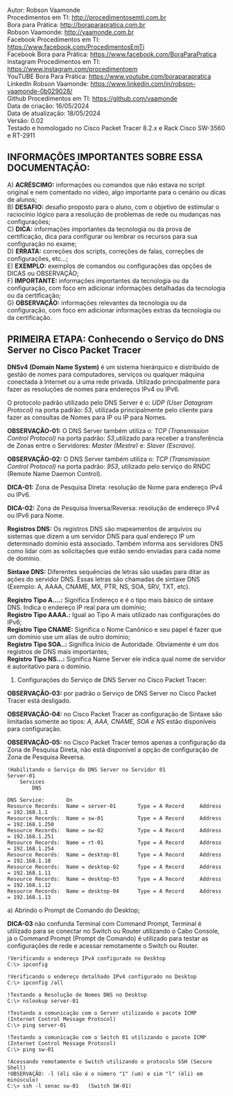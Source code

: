 Autor: Robson Vaamonde<br>
Procedimentos em TI: http://procedimentosemti.com.br<br>
Bora para Prática: http://boraparapratica.com.br<br>
Robson Vaamonde: http://vaamonde.com.br<br>
Facebook Procedimentos em TI: https://www.facebook.com/ProcedimentosEmTi<br>
Facebook Bora para Prática: https://www.facebook.com/BoraParaPratica<br>
Instagram Procedimentos em TI: https://www.instagram.com/procedimentoem<br>
YouTUBE Bora Para Prática: https://www.youtube.com/boraparapratica<br>
LinkedIn Robson Vaamonde: https://www.linkedin.com/in/robson-vaamonde-0b029028/<br>
Github Procedimentos em TI: https://github.com/vaamonde<br>
Data de criação: 16/05/2024<br>
Data de atualização: 18/05/2024<br>
Versão: 0.02<br>
Testado e homologado no Cisco Packet Tracer 8.2.x e Rack Cisco SW-3560 e RT-2911

## INFORMAÇÕES IMPORTANTES SOBRE ESSA DOCUMENTAÇÃO:

A) **ACRÉSCIMO:** informações ou comandos que não estava no script original e nem comentado no vídeo, algo importante para o cenário ou dicas de alunos;<br>
B) **DESAFIO:** desafio proposto para o aluno, com o objetivo de estimular o raciocínio lógico para a resolução de problemas de rede ou mudanças nas configurações;<br>
C) **DICA:** informações importantes da tecnologia ou da prova de certificação, dica para configurar ou lembrar os recursos para sua configuração no exame;<br>
D) **ERRATA:** correções dos scripts, correções de falas, correções de configurações, etc...;<br>
E) **EXEMPLO:** exemplos de comandos ou configurações das opções de DICAS ou OBSERVAÇÃO;<br>
F) **IMPORTANTE:** informações importantes da tecnologia ou da configuração, com foco em adicionar informações detalhadas da tecnologia ou da certificação;<br>
G) **OBSERVAÇÃO:** informações relevantes da tecnologia ou da configuração, com foco em adicionar informações extras da tecnologia ou da certificação.

## PRIMEIRA ETAPA: Conhecendo o Serviço do DNS Server no Cisco Packet Tracer

**DNSv4 (Domain Name System)** é um sistema hierárquico e distribuído de gestão de nomes para computadores, serviços ou qualquer máquina conectada à Internet ou a uma rede privada. Utilizado principalmente para fazer as resoluções de nomes para endereços IPv4 ou IPv6.

O protocolo padrão utilizado pelo DNS Server é o: *UDP (User Datagram Protocol)* na porta padrão: *53*, utilizada principalmente pelo cliente para fazer as consultas de Nomes para IP ou IP para Nomes.

**OBSERVAÇÃO-01:** O DNS Server também utiliza o: *TCP (Transmission Control Protocol)* na porta padrão: *53*,utilizado para receber a transferência de Zonas entre o Servidores: *Master (Mestre)* e: *Slaver (Escravo)*.

**OBSERVAÇÃO-02:** O DNS Server também utiliza o: *TCP (Transmission Control Protocol)* na porta padrão: *953*, utilizado pelo serviço do RNDC (Remote Name Daemon Control).

**DICA-01:** Zona de Pesquisa Direta: resolução de Nome para endereço IPv4 ou IPv6.

**DICA-02:** Zona de Pesquisa Inversa/Reversa: resolução de endereço IPv4 ou IPv6 para Nome.

**Registros DNS:** Os registros DNS são mapeamentos de arquivos ou sistemas que dizem a um servidor DNS para qual endereço IP um determinado domínio está associado. Também informa aos servidores DNS como lidar com as solicitações que estão sendo enviadas para cada nome de domínio.

**Sintaxe DNS:** Diferentes sequências de letras são usadas para ditar as ações do servidor DNS. Essas letras são chamadas de sintaxe DNS (Exemplo: A, AAAA, CNAME, MX, PTR, NS, SOA, SRV, TXT, etc).

**Registro Tipo A....:** Significa Endereço e é o tipo mais básico de sintaxe DNS. Indica o endereço IP real para um domínio;<br>
**Registro Tipo AAAA.:** Igual ao Tipo A mais utilizado nas configurações do IPv6;<br>
**Registro Tipo CNAME:** Significa o Nome Canônico e seu papel é fazer que um domínio use um alias de outro domínio;<br>
**Registro Tipo SOA..:** Significa Início de Autoridade. Obviamente é um dos registros de DNS mais importantes;<br>
**Registro Tipo NS...:** Significa Name Server ele indica qual nome de servidor é autoritativo para o domínio.

01. Configurações do Serviço de DNS Server no Cisco Packet Tracer:

**OBSERVAÇÃO-03:** por padrão o Serviço de DNS Server no Cisco Packet Tracer está desligado.

**OBSERVAÇÃO-04:** no Cisco Packet Tracer as configuração de Sintaxe são limitadas somente ao tipos: *A, AAA, CNAME, SOA e NS* estão disponíveis para configuração.

**OBSERVAÇÃO-05:** no Cisco Packet Tracer temos apenas a configuração da Zona de Pesquisa Direta, não está disponível a opção de configuração de Zona de Pesquisa Reversa.

	!Habilitando o Serviço do DNS Server no Servidor 01
	Server-01
		Services
			DNS

	DNS Service:       On
	Resource Records:  Name = server-01       Type = A Record     Address = 192.168.1.1
	Resource Records:  Name = sw-01           Type = A Record     Address = 192.168.1.250
	Resource Records:  Name = sw-02           Type = A Record     Address = 192.168.1.251
	Resource Records:  Name = rt-01           Type = A Record     Address = 192.168.1.254
	Resource Records:  Name = desktop-01      Type = A Record     Address = 192.168.1.10
	Resource Records:  Name = desktop-02      Type = A Record     Address = 192.168.1.11
	Resource Records:  Name = desktop-03      Type = A Record     Address = 192.168.1.12
	Resource Records:  Name = desktop-04      Type = A Record     Address = 192.168.1.13

a) Abrindo o Prompt de Comando do Desktop;

**DICA-03** não confunda Terminal com Command Prompt, Terminal é utilizado para se conectar no Switch ou Router utilizando o Cabo Console, já o Command Prompt (Prompt de Comando) é utilizado para testar as configurações de rede e acessar remotamente o Switch ou Router.

	!Verificando o endereço IPv4 configurado no Desktop
	C:\> ipconfig

	!Verificando o endereço detalhado IPv4 configurado no Desktop
	C:\> ipconfig /all

	!Testando a Resolução de Nomes DNS no Desktop
	C:\> nslookup server-01

	!Testando a comunicação com o Server utilizando o pacote ICMP (Internet Control Message Protocol)
	C:\> ping server-01

	!Testando a comunicação com o Seitch 01 utilizando o pacote ICMP (Internet Control Message Protocol)
	C:\> ping sw-01

	!Acessando remotamente o Switch utilizando o protocolo SSH (Secure Shell)
	!OBSERVAÇÃO: -l (éli não é o número "1" (um) e sim "l" (éli) em minúsculo)
	C:\> ssh -l senac sw-01   (Switch SW-01)